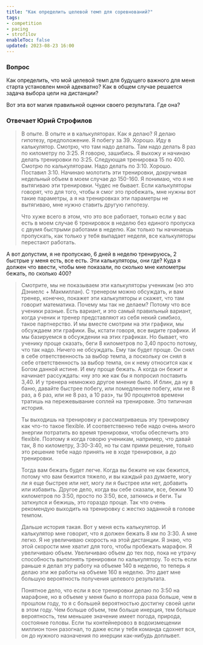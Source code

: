 ```yaml
---
title: "Как определить целевой темп для соревнований?"
tags:
- competition
- pacing
- strofilov
enableToc: false
updated: 2023-08-23 16:00
---
```


### Вопрос

Как определить, что мой целевой темп для будущего важного для меня старта установлен мной адекватно? Как в общем случае решается задача выбора цели на дистанции? 

Вот эта вот магия правильной оценки своего результата. Где она?
### Отвечает Юрий Строфилов

> В опыте. В опыте и в калькуляторах. Как я делаю? Я делаю гипотезу, предположение. Я побегу за 39. Хорошо. Иду в калькулятор. Смотрю, что там надо делать. Там надо делать 8 раз по километру по 3:25. Я говорю, зашибись. Я выхожу и начинаю делать тренировки по 3:25. Следующая тренировка 15 по 400. Смотрю по калькуляторам. Надо делать по 3:10. Хорошо. Поставил 3:10. Начинаю молотить эти тренировки, докручивая недельный объем в моем случае до 150-160. Я понимаю, что я не вытягиваю эти тренировки. Чудес не бывает. Если калькуляторы говорят, что для того, чтобы я смог это пробежать, мне нужны вот такие параметры, а я на тренировках эти параметры не вытягиваю, мне нужно ставить другую гипотезу.
> 
> Что хуже всего в этом, что это все работает, только если у вас есть в моем случае 6 тренировок в неделю без единого пропуска с двумя быстрыми работами в неделю. Как только ты начинаешь пропускать, как только у тебя выпадает неделя, все калькуляторы перестают работать. 

А вот допустим, я не пропускаю, 6 дней в неделю тренируюсь, 2 быстрые у меня есть, все есть. Эти калькуляторы, они где? Куда я должен что ввести, чтобы мне показали, по сколько мне километры бежать, по сколько 400?

> Смотрите, мы не показываем эти калькуляторы ученикам (но это Дэниелс + Макмиллан). С тренером можно обсуждать, и вам тренер, конечно, покажет эти калькуляторы и скажет, что там говорит математика. Почему мы так не делаем? Потому что все ученики разные. Есть вариант, и это самый правильный вариант, когда ученик и тренер представляют из себя некий симбиоз, такое партнерство. И мы вместе смотрим на эти графики, мы обсуждаем эти графики. Вы, кстати говоря, все видите графики. И мы базируемся в обсуждении на этих графиках. Но бывает, что ученику проще сказать, беги 8 километров по 3,40 просто потому, что так надо. Ничего не обсуждать. Ему так будет проще. Он снял в себе ответственность за выбор темпа, а поскольку он снял в себе ответственность за выбор темпа, он к нему относится как к Богом данной истине. И ему проще бежать. А когда он бежит и начинает рассуждать: «ну это же как бы я попросил поставить 3,40. И у тренера немножко другое мнение было. И блин, да ну в баню, давайте быстрее побегу, или помедленнее побегу, или не 8 раз, а 6 раз, или не 8 раз, а 10 раз», ты 90 процентов времени тратишь на пережевывание соплей на тренировке. Это типичная история. 
> 
> Ты выходишь на тренировку и рассматриваешь эту тренировку как что-то такое flexible. И соответственно тебе надо очень много энергии потратить во время тренировки, чтобы обеспечить это flexible. Поэтому я когда говорю ученикам, например, что давай так, 8 по километру, 3:30-3:40, но ты сам прими решение, только это решение тебе надо принять не в ходе тренировки, а до тренировки.
> 
> Тогда вам бежать будет легче. Когда вы бежите не как бежится, потому что вам бежится тяжело, и вы каждый раз думаете, могу ли я еще быстрее или нет, могу ли я быстрее или нет, добавить или избавить. Другое дело, когда вы себе сказали, все, бежим 10 километров по 3:50, просто по 3:50, все, заткнись и беги. Ты заткнулся и бежишь, это гораздо проще. Так что очень рекомендую выходить на тренировку с жестко заданной в голове темпом.
> 
> Дальше история такая. Вот у меня есть калькулятор. И калькулятор мне говорит, что я должен бежать 8 км по 3:30. А мне легко. Я не увеличиваю скорость на этой дистанции. Я знаю, что этой скорости мне хватит для того, чтобы пробежать марафон. Я увеличиваю объем. Увеличиваю объем до тех пор, пока не утрачу способность выполнять тренировки по калькулятору. То есть если раньше я делал эту работу на объеме 140 в неделю, то теперь я делаю эти же работы на объеме 160 в неделю. Это дает мне большую вероятность получения целевого результата. 
> 
> Понятное дело, что если я все тренировки делаю по 3:50 на марафоне, но в объеме у меня было в полтора раза больше, чем в прошлом году, то я с большей вероятностью достигну своей цели в этом году. Чем больше объем, тем больше инерция, тем больше вероятность, тем меньшее значение имеет погода, природа, состояние головы. Если ты контейнеровоз в водоизмещении миллион тонн разогнал, то даже если у тебя команда сдохнет вся, он до нужного назначения по инерции как-нибудь доплывет. 
